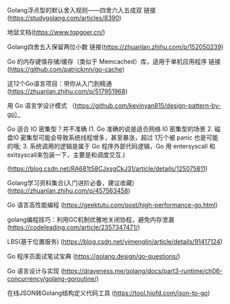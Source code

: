 Golang浮点型的默认舍入规则——四舍六入五成双
链接(https://studygolang.com/articles/8390)



地鼠文档(https://www.topgoer.cn/)



Golang四舍五入保留两位小数
链接(https://zhuanlan.zhihu.com/p/152050239)



Go 的内存键值存储/缓存（类似于 Memcached）库，适用于单机应用程序
链接(https://github.com/patrickmn/go-cache)



这12个Go语言项目：带你从入门到精通
(https://zhuanlan.zhihu.com/p/517951968)



用 Go 语言学设计模式
（https://github.com/kevinyan815/design-pattern-by-go）



Go 适合 IO 密集型？并不准确
(1. Go 准确的说是适合网络 I0 密集型的场景
 2. 磁盘I0 密集型可能会导致系统线程增多，甚至暴涨，超过 1万个被 panic 也是可能的哦;
 3. 系统调用的逻辑是属于 Go 程序外部代码逻辑，Go 用 entersyscall 和 exitsyscall来包装一下，主要是和调度交互.)

(https://blog.csdn.net/RA681t58CJxsgCkJ31/article/details/125075811)



Golang学习资料集合(入门进阶必备，建议收藏)
(https://zhuanlan.zhihu.com/p/457563458)



Go 语言高性能编程
(https://geektutu.com/post/high-performance-go.html)



golang编程技巧：利用GC机制优雅地关闭协程，避免内存泄漏
(https://codeleading.com/article/2357347471/)



LBS(基于位置服务)
(https://blog.csdn.net/yimenglin/article/details/91417124)



Go 程序员面试笔试宝典
(https://golang.design/go-questions/)



Go 语言设计与实现
(https://draveness.me/golang/docs/part3-runtime/ch06-concurrency/golang-goroutine/)



在线JSON转Golang结构定义代码工具
(https://tool.hiofd.com/json-to-go)


